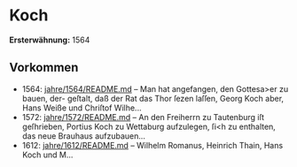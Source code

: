 # Koch

**Ersterwähnung:** 1564

## Vorkommen
- 1564: [jahre/1564/README.md](../jahre/1564/README.md) – Man hat angefangen, den Gottesa>er zu bauen, der-
geſtalt, daß der Rat das Thor ſezen laſſen, Georg Koch
aber, Hans Weiße und Chriſtof Wilhe...
- 1572: [jahre/1572/README.md](../jahre/1572/README.md) – An den Freiherrn zu Tautenburg iſt geſhrieben, Portius
Koch zu Wettaburg aufzulegen, ſi<h zu enthalten, das neue
Brauhaus aufzubauen...
- 1612: [jahre/1612/README.md](../jahre/1612/README.md) – Wilhelm Romanus, Heinrich
Thain, Hans Koch und M...

